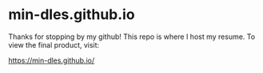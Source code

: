 # min-dles.github.io

Thanks for stopping by my github! This repo is where I host my resume. To view the final product, visit:

<https://min-dles.github.io/>
